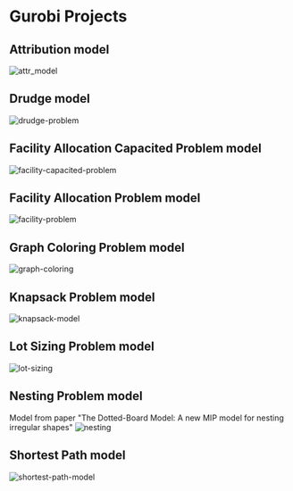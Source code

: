   # Gurobi Projects

  ## Attribution model
  ![attr_model](https://user-images.githubusercontent.com/45375544/66015528-49c89980-e4a9-11e9-9762-b9cda323962a.png)

  ## Drudge model
  ![drudge-problem](https://user-images.githubusercontent.com/45375544/66076228-b7210c80-e533-11e9-822d-558e92a04a2d.png)


  ## Facility Allocation Capacited Problem model
  ![facility-capacited-problem](https://user-images.githubusercontent.com/45375544/66075499-23027580-e532-11e9-9be1-b80324e178cf.png)

  ## Facility Allocation Problem model
  ![facility-problem](https://user-images.githubusercontent.com/45375544/66075606-61983000-e532-11e9-8550-20e9f98ba4d1.png)
  
  ## Graph Coloring Problem model
  ![graph-coloring](https://user-images.githubusercontent.com/45375544/66754643-cfb2f000-ee6c-11e9-9f1c-336343b81d65.png)

  ## Knapsack Problem model
  ![knapsack-model](https://user-images.githubusercontent.com/45375544/66076416-27c82900-e534-11e9-8a0c-208a81129472.png)

  ## Lot Sizing Problem model
  ![lot-sizing](https://user-images.githubusercontent.com/45375544/66485930-0610f980-ea80-11e9-9f53-190bccd597ca.png)

  ## Nesting Problem model
  Model from paper "The Dotted-Board Model: A new MIP model for nesting
  irregular shapes"
  ![nesting](https://user-images.githubusercontent.com/45375544/66015841-8c3ea600-e4aa-11e9-8c09-7e19cca94110.png)

  ## Shortest Path model
![shortest-path-model](https://user-images.githubusercontent.com/45375544/66710435-88364200-ed4e-11e9-987a-370faf3385cd.png)
